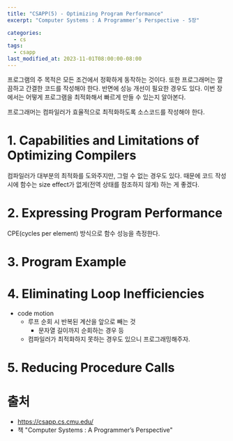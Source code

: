 ```yaml
---
title: "CSAPP(5) - Optimizing Program Performance"
excerpt: "Computer Systems : A Programmer’s Perspective - 5장"

categories:
  - cs
tags:
  - csapp
last_modified_at: 2023-11-01T08:00:00-08:00
---
```


프로그램의 주 목적은 모든 조건에서 정확하게 동작하는 것이다. 또한 프로그래머는 깔끔하고 간결한 코드를 작성해야 한다. 
반면에 성능 개선이 필요한 경우도 있다. 이번 장에서는 어떻게 프로그램을 최적화해서 빠르게 만들 수 있는지 알아본다.

프로그래머는 컴파일러가 효율적으로 최적화하도록 소스코드를 작성해야 한다. 

# 1. Capabilities and Limitations of Optimizing Compilers
컴파일러가 대부분의 최적화를 도와주지만, 그럴 수 없는 경우도 있다. 때문에 코드 작성 시에 함수는 size effect가 없게(전역 상태를 참조하지 않게) 하는 게 좋겠다. 

# 2. Expressing Program Performance
CPE(cycles per element) 방식으로 함수 성능을 측정한다.

# 3. Program Example

# 4. Eliminating Loop Inefficiencies
- code motion
  - 루프 순회 시 반복된 계산을 앞으로 빼는 것
    - 문자열 길이까지 순회하는 경우 등
  - 컴파일러가 최적화하지 못하는 경우도 있으니 프로그래밍해주자.

# 5. Reducing Procedure Calls




# 출처
- https://csapp.cs.cmu.edu/   
- 책 "Computer Systems : A Programmer’s Perspective"